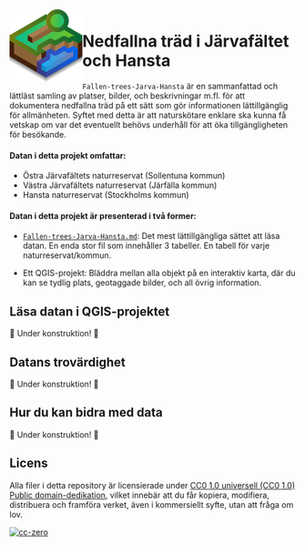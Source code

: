 <img align="left" alt="" src="icon.svg" height="128" />
<h1>Nedfallna träd i Järvafältet och Hansta</h1>
<code>Fallen-trees-Jarva-Hansta</code> är en sammanfattad och lättläst samling av platser, bilder, och beskrivningar m.fl. för att dokumentera nedfallna träd på ett sätt som gör informationen lättillgänglig  för allmänheten. Syftet med detta är att naturskötare enklare ska kunna få vetskap om var det eventuellt behövs underhåll för att öka tillgängligheten för besökande.

#### Datan i detta projekt omfattar:

- Östra Järvafältets naturreservat (Sollentuna kommun)
- Västra Järvafältets naturreservat (Järfälla kommun)
- Hansta naturreservat (Stockholms kommun)

#### Datan i detta projekt är presenterad i två former:

- [<code>Fallen-trees-Jarva-Hansta.md</code>](Fallen-trees-Jarva-Hansta.md): Det mest lättillgängliga sättet att läsa datan. En enda stor fil som innehåller 3 tabeller. En tabell för varje naturreservat/kommun.

- Ett QGIS-projekt: Bläddra mellan alla objekt på en interaktiv karta, där du kan se tydlig plats, geotaggade bilder, och all övrig information.

## Läsa datan i QGIS-projektet

🚧 Under konstruktion! 🚧

## Datans trovärdighet

🚧 Under konstruktion! 🚧

## Hur du kan bidra med data

🚧 Under konstruktion! 🚧

## Licens

Alla filer i detta repository är licensierade under [CC0 1.0 universell (CC0 1.0) Public domain-dedikation](https://creativecommons.org/publicdomain/zero/1.0/deed.sv), vilket innebär att du får kopiera, modifiera, distribuera och framföra verket, även i kommersiellt syfte, utan att fråga om lov.

[![cc-zero](https://mirrors.creativecommons.org/presskit/buttons/88x31/svg/cc-zero.svg)](https://creativecommons.org/publicdomain/zero/1.0/deed)
